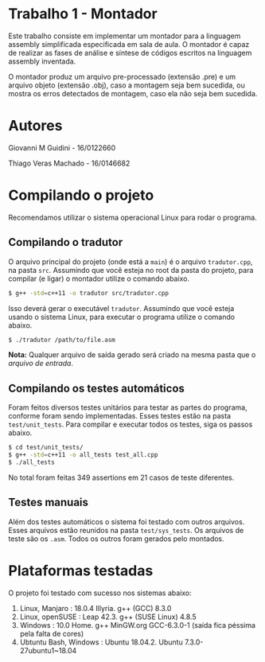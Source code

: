 # Trabalho 1 - Montador

Este trabalho consiste em implementar um montador para a linguagem assembly simplificada especificada em sala de aula. O montador é capaz de realizar as fases de análise e síntese de códigos escritos na linguagem assembly inventada.

O montador produz um arquivo pre-processado (extensão .pre) e um arquivo objeto (extensão .obj), caso a montagem seja bem sucedida, ou mostra os erros detectados de montagem, caso ela não seja bem sucedida.

# Autores

Giovanni M Guidini - 16/0122660

Thiago Veras Machado - 16/0146682

# Compilando o projeto

Recomendamos utilizar o sistema operacional Linux para rodar o programa.

## Compilando o tradutor
O arquivo principal do projeto (onde está a `main`) é o arquivo `tradutor.cpp`, na pasta `src`. Assumindo que você esteja no root da pasta do projeto, para compilar (e ligar) o montador utilize o comando abaixo.

``` bash
$ g++ -std=c++11 -o tradutor src/tradutor.cpp
```

Isso deverá gerar o executável `tradutor`. Assumindo que você esteja usando o sistema Linux, para executar o programa utilize o comando abaixo.

``` bash
$ ./tradutor /path/to/file.asm
```

**Nota:** Qualquer arquivo de saída gerado será criado na mesma pasta que o *arquivo de entrada*.

## Compilando os testes automáticos
Foram feitos diversos testes unitários para testar as partes do programa, conforme foram sendo implementadas. Esses testes estão na pasta `test/unit_tests`. Para compilar e executar todos os testes, siga os passos abaixo.

``` bash
$ cd test/unit_tests/
$ g++ -std=c++11 -o all_tests test_all.cpp
$ ./all_tests
```
No total foram feitas 349 assertions em 21 casos de teste diferentes.

## Testes manuais
Além dos testes automáticos o sistema foi testado com outros arquivos. Esses arquivos estão reunidos na pasta `test/sys_tests`. Os arquivos de teste são os `.asm`. Todos os outros foram gerados pelo montados.

# Plataformas testadas
O projeto foi testado com sucesso nos sistemas abaixo:

1. Linux, Manjaro : 18.0.4 Illyria. g++ (GCC) 8.3.0
2. Linux, openSUSE : Leap 42.3. g++ (SUSE Linux) 4.8.5
3. Windows : 10.0 Home. g++ MinGW.org GCC-6.3.0-1  (saída fica péssima pela falta de cores)
4. Ubtuntu Bash, Windows : Ubuntu 18.04.2. Ubuntu 7.3.0-27ubuntu1~18.04